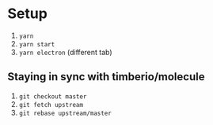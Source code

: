 # Setup

1. `yarn`
2. `yarn start`
3. `yarn electron` \(different tab\)

## Staying in sync with timberio/molecule

1. `git checkout master`
2. `git fetch upstream`
3. `git rebase upstream/master`

